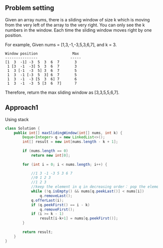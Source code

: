 ## Problem setting

Given an array nums, there is a sliding window of size k which is moving from the very left of the array to the very right. You can only see the k numbers in the window. Each time the sliding window moves right by one position.

For example,
Given nums = [1,3,-1,-3,5,3,6,7], and k = 3.

```
Window position                Max
---------------               -----
[1  3  -1] -3  5  3  6  7       3
 1 [3  -1  -3] 5  3  6  7       3
 1  3 [-1  -3  5] 3  6  7       5
 1  3  -1 [-3  5  3] 6  7       5
 1  3  -1  -3 [5  3  6] 7       6
 1  3  -1  -3  5 [3  6  7]      7
 ```
 
Therefore, return the max sliding window as [3,3,5,5,6,7].

## Approach1

Using stack

```java
class Solution {
    public int[] maxSlidingWindow(int[] nums, int k) {
        Deque<Integer> q = new LinkedList<>();
        int[] result = new int[nums.length - k + 1];
        
        if (nums.length == 0)
            return new int[0];
        
        for (int i = 0; i < nums.length; i++) {

            //1 3 -1 -3 5 3 6 7
            //0 1 2 3
            //1 2 3
            //keep the element in q in decreasing order： pop the element until top >= nums[i]
            while (!q.isEmpty() && nums[q.peekLast()] < nums[i])
                q.removeLast();
            q.offerLast(i);
            if (q.peekFirst() == i - k)
                q.removeFirst();
            if (i >= k - 1)
                result[i-k+1] = nums[q.peekFirst()];
        }
        
        return result;
    }
}
```
